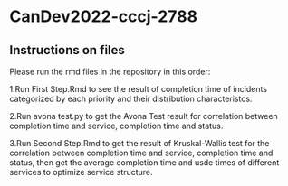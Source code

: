 # CanDev2022-cccj-2788
## Instructions on files

Please run the rmd files in the repository in this order:

1.Run First Step.Rmd to see the result of completion time of incidents categorized by each priority and their distribution characteristcs.

2.Run avona test.py to get the Avona Test result for correlation between completion time and service, completion time and status.

3.Run Second Step.Rmd to get the result of Kruskal-Wallis test for the correlation between completion time and service, completion time and status, then get the average completion time and usde times of different services to optimize service structure.
